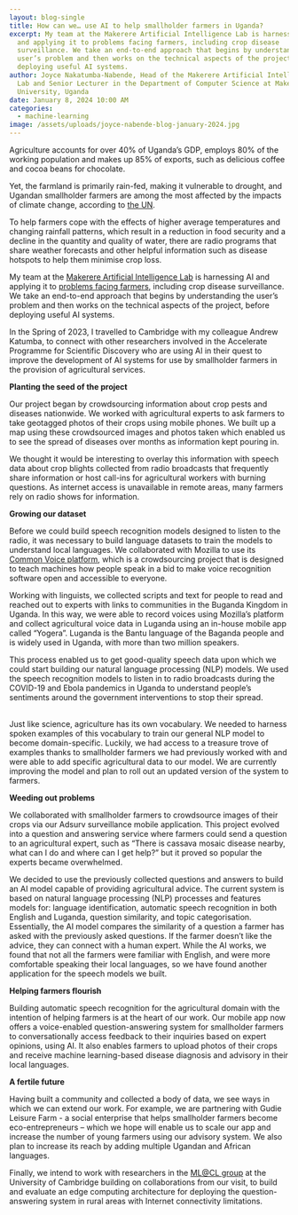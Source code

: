```yaml
---
layout: blog-single
title: How can we… use AI to help smallholder farmers in Uganda?
excerpt: My team at the Makerere Artificial Intelligence Lab is harnessing AI
  and applying it to problems facing farmers, including crop disease
  surveillance. We take an end-to-end approach that begins by understanding the
  user’s problem and then works on the technical aspects of the project, before
  deploying useful AI systems.
author: Joyce Nakatumba-Nabende, Head of the Makerere Artificial Intelligence
  Lab and Senior Lecturer in the Department of Computer Science at Makerere
  University, Uganda
date: January 8, 2024 10:00 AM
categories:
  - machine-learning
image: /assets/uploads/joyce-nabende-blog-january-2024.jpg
---
```

Agriculture accounts for over 40% of Uganda’s GDP, employs 80% of the working population and makes up 85% of exports, such as delicious coffee and cocoa beans for chocolate.


Yet, the farmland is primarily rain-fed, making it vulnerable to drought, and Ugandan smallholder farmers are among the most affected by the impacts of climate change, according to [the UN](https://unfccc.int/climate-action/momentum-for-change/ict-solutions/enabling-farmers-to-adapt-to-climate-change).


To help farmers cope with the effects of higher average temperatures and changing rainfall patterns, which result in a reduction in food security and a decline in the quantity and quality of water, there are radio programs that share weather forecasts and other helpful information such as disease hotspots to help them minimise crop loss.


My team at the [Makerere Artificial Intelligence Lab](https://air.ug/) is harnessing AI and applying it to [problems facing farmers](https://air.ug/project/3/details), including crop disease surveillance. We take an end-to-end approach that begins by understanding the user’s problem and then works on the technical aspects of the project, before deploying useful AI systems.


In the Spring of 2023, I travelled to Cambridge with my colleague Andrew Katumba, to connect with other researchers involved in the Accelerate Programme for Scientific Discovery who are using AI in their quest to improve the development of AI systems for use by smallholder farmers in the provision of agricultural services.

**Planting the seed of the project**


Our project began by crowdsourcing information about crop pests and diseases nationwide. We worked with agricultural experts to ask farmers to take geotagged photos of their crops using mobile phones. We built up a map using these crowdsourced images and photos taken which enabled us to see the spread of diseases over months as information kept pouring in.


We thought it would be interesting to overlay this information with speech data about crop blights collected from radio broadcasts that frequently share information or host call-ins for agricultural workers with burning questions. As internet access is unavailable in remote areas, many farmers rely on radio shows for information.

**Growing our dataset**


Before we could build speech recognition models designed to listen to the radio, it was necessary to build language datasets to train the models to understand local languages. We collaborated with Mozilla to use its [Common Voice platform](https://commonvoice.mozilla.org/en), which is a crowdsourcing project that is designed to teach machines how people speak in a bid to make voice recognition software open and accessible to everyone.


Working with linguists, we collected scripts and text for people to read and reached out to experts with links to communities in the Buganda Kingdom in Uganda. In this way, we were able to record voices using Mozilla’s platform and collect agricultural voice data in Luganda using an in-house mobile app called “Yogera”. Luganda is the Bantu language of the Baganda people and is widely used in Uganda, with more than two million speakers.


This process enabled us to get good-quality speech data upon which we could start building our natural language processing (NLP) models. We used the speech recognition models to listen in to radio broadcasts during the COVID-19 and Ebola pandemics in Uganda to understand people’s sentiments around the government interventions to stop their spread.

\
Just like science, agriculture has its own vocabulary. We needed to harness spoken examples of this vocabulary to train our general NLP model to become domain-specific. Luckily, we had access to a treasure trove of examples thanks to smallholder farmers we had previously worked with and were able to add specific agricultural data to our model. We are currently improving the model and plan to roll out an updated version of the system to farmers.

**Weeding out problems**


We collaborated with smallholder farmers to crowdsource images of their crops via our Adsurv surveillance mobile application. This project evolved into a question and answering service where farmers could send a question to an agricultural expert, such as “There is cassava mosaic disease nearby, what can I do and where can I get help?” but it proved so popular the experts became overwhelmed. 


We decided to use the previously collected questions and answers to build an AI model capable of providing agricultural advice. The current system is based on natural language processing (NLP) processes and features models for: language identification, automatic speech recognition in both English and Luganda, question similarity, and topic categorisation. Essentially, the AI model compares the similarity of a question a farmer has asked with the previously asked questions. If the farmer doesn’t like the advice, they can connect with a human expert. While the AI works, we found that not all the farmers were familiar with English, and were more comfortable speaking their local languages, so we have found another application for the speech models we built.

**Helping farmers flourish**


Building automatic speech recognition for the agricultural domain with the intention of helping farmers is at the heart of our work. Our mobile app now offers a voice-enabled question-answering system for smallholder farmers to conversationally access feedback to their inquiries based on expert opinions, using AI. It also enables farmers to upload photos of their crops and receive machine learning-based disease diagnosis and advisory in their local languages.  

**A fertile future**


Having built a community and collected a body of data, we see ways in which we can extend our work. For example, we are partnering with Gudie Leisure Farm - a social enterprise that helps smallholder farmers become eco-entrepreneurs – which we hope will enable us to scale our app and increase the number of young farmers using our advisory system. We also plan to increase its reach by adding multiple Ugandan and African languages. 


Finally, we intend to work with researchers in the [ML@CL group](https://mlatcl.github.io/) at the University of Cambridge building on collaborations from our visit, to build and evaluate an edge computing architecture for deploying the question-answering system in rural areas with Internet connectivity limitations.